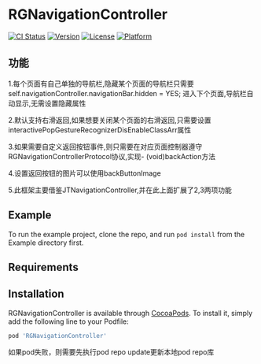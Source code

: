 # RGNavigationController

[![CI Status](https://img.shields.io/travis/18607304107@163.com/RGNavigationController.svg?style=flat)](https://travis-ci.org/18607304107@163.com/RGNavigationController)
[![Version](https://img.shields.io/cocoapods/v/RGNavigationController.svg?style=flat)](https://cocoapods.org/pods/RGNavigationController)
[![License](https://img.shields.io/cocoapods/l/RGNavigationController.svg?style=flat)](https://cocoapods.org/pods/RGNavigationController)
[![Platform](https://img.shields.io/cocoapods/p/RGNavigationController.svg?style=flat)](https://cocoapods.org/pods/RGNavigationController)

## 功能

 1.每个页面有自己单独的导航栏,隐藏某个页面的导航栏只需要self.navigationController.navigationBar.hidden = YES;
 进入下个页面,导航栏自动显示,无需设置隐藏属性
 
 
 2.默认支持右滑返回,如果想要关闭某个页面的右滑返回,只需要设置interactivePopGestureRecognizerDisEnableClassArr属性
 
 
 3.如果需要自定义返回按钮事件,则只需要在对应页面控制器遵守RGNavigationControllerProtocol协议,实现- (void)backAction方法
 
 
 4.设置返回按钮的图片可以使用backButtonImage
 
 
 5.此框架主要借鉴JTNavigationController,并在此上面扩展了2,3两项功能
 
## Example

To run the example project, clone the repo, and run `pod install` from the Example directory first.
 
## Requirements

## Installation

RGNavigationController is available through [CocoaPods](https://cocoapods.org). To install
it, simply add the following line to your Podfile:

```ruby
pod 'RGNavigationController'
```
如果pod失败，则需要先执行pod repo update更新本地pod repo库
